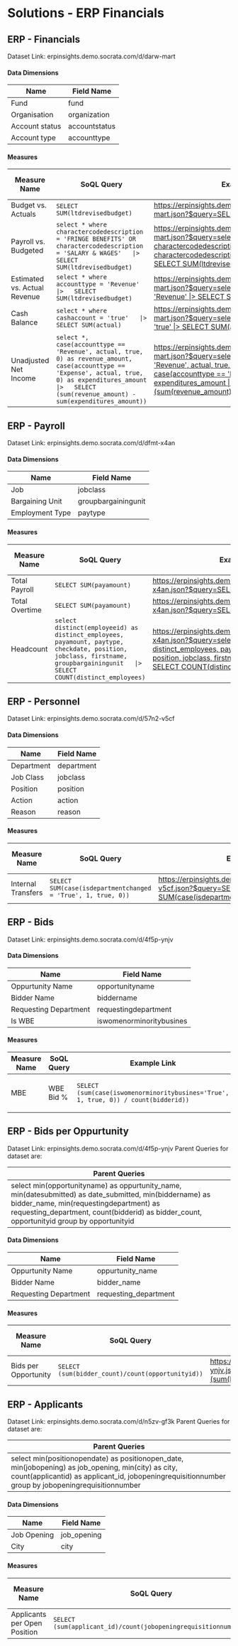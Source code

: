 
 # Solutions - ERP Financials
 ## ERP - Financials 
 Dataset Link: erpinsights.demo.socrata.com/d/darw-mart
 #### Data Dimensions

 | Name | Field Name |
|--------- |--------- |
 | Fund | fund |
 | Organisation | organization |
 | Account status | accountstatus |
 | Account type | accounttype |
 #### Measures

 | Measure Name | SoQL Query | Example Link | Approximate Query Time (in seconds) |
|--------- |--------- |--------- |--------- |
 | Budget vs. Actuals | `SELECT SUM(ltdrevisedbudget)` | [https://erpinsights.demo.socrata.com/resource/darw-mart.json?$query=SELECT SUM\(ltdrevisedbudget\)](https://erpinsights.demo.socrata.com/resource/darw-mart.json?$query=SELECT%20SUM%28ltdrevisedbudget%29) | 1.59 |
 | Payroll vs. Budgeted | `select * where charactercodedescription = 'FRINGE BENEFITS' OR charactercodedescription = 'SALARY & WAGES'   \|>   SELECT SUM(ltdrevisedbudget)` | [https://erpinsights.demo.socrata.com/resource/darw-mart.json?$query=select * where charactercodedescription = 'FRINGE BENEFITS' OR charactercodedescription = 'SALARY & WAGES' \|> SELECT SUM\(ltdrevisedbudget\)](https://erpinsights.demo.socrata.com/resource/darw-mart.json?$query=select%20%2A%20where%20charactercodedescription%20%3D%20%27FRINGE%20BENEFITS%27%20OR%20charactercodedescription%20%3D%20%27SALARY%20%26%20WAGES%27%20%7C%3E%20SELECT%20SUM%28ltdrevisedbudget%29) | 2.95 |
 | Estimated vs. Actual Revenue | `select * where accounttype = 'Revenue'   \|>   SELECT SUM(ltdrevisedbudget)` | [https://erpinsights.demo.socrata.com/resource/darw-mart.json?$query=select * where accounttype = 'Revenue' \|> SELECT SUM\(ltdrevisedbudget\)](https://erpinsights.demo.socrata.com/resource/darw-mart.json?$query=select%20%2A%20where%20accounttype%20%3D%20%27Revenue%27%20%7C%3E%20SELECT%20SUM%28ltdrevisedbudget%29) | 0.78 |
 | Cash Balance | `select * where cashaccount = 'true'   \|>   SELECT SUM(actual)` | [https://erpinsights.demo.socrata.com/resource/darw-mart.json?$query=select * where cashaccount = 'true' \|> SELECT SUM\(actual\)](https://erpinsights.demo.socrata.com/resource/darw-mart.json?$query=select%20%2A%20where%20cashaccount%20%3D%20%27true%27%20%7C%3E%20SELECT%20SUM%28actual%29) | 0.72 |
 | Unadjusted Net Income | `select *, case(accounttype == 'Revenue', actual, true, 0) as revenue_amount, case(accounttype == 'Expense', actual, true, 0) as expenditures_amount   \|>   SELECT (sum(revenue_amount) - sum(expenditures_amount))` | [https://erpinsights.demo.socrata.com/resource/darw-mart.json?$query=select *, case\(accounttype == 'Revenue', actual, true, 0\) as revenue_amount, case\(accounttype == 'Expense', actual, true, 0\) as expenditures_amount \|> SELECT \(sum\(revenue_amount\) - sum\(expenditures_amount\)\)](https://erpinsights.demo.socrata.com/resource/darw-mart.json?$query=select%20%2A%2C%20case%28accounttype%20%3D%3D%20%27Revenue%27%2C%20actual%2C%20true%2C%200%29%20as%20revenue_amount%2C%20case%28accounttype%20%3D%3D%20%27Expense%27%2C%20actual%2C%20true%2C%200%29%20as%20expenditures_amount%20%7C%3E%20SELECT%20%28sum%28revenue_amount%29%20-%20sum%28expenditures_amount%29%29) | 0.92 |
 ## ERP - Payroll 
 Dataset Link: erpinsights.demo.socrata.com/d/dfmt-x4an
 #### Data Dimensions

 | Name | Field Name |
|--------- |--------- |
 | Job | jobclass |
 | Bargaining Unit | groupbargainingunit |
 | Employment Type | paytype |
 #### Measures

 | Measure Name | SoQL Query | Example Link | Approximate Query Time (in seconds) |
|--------- |--------- |--------- |--------- |
 | Total Payroll | `SELECT SUM(payamount)` | [https://erpinsights.demo.socrata.com/resource/dfmt-x4an.json?$query=SELECT SUM\(payamount\)](https://erpinsights.demo.socrata.com/resource/dfmt-x4an.json?$query=SELECT%20SUM%28payamount%29) | 2.94 |
 | Total Overtime | `SELECT SUM(payamount)` | [https://erpinsights.demo.socrata.com/resource/dfmt-x4an.json?$query=SELECT SUM\(payamount\)](https://erpinsights.demo.socrata.com/resource/dfmt-x4an.json?$query=SELECT%20SUM%28payamount%29) | 1.07 |
 | Headcount | `select distinct(employeeid) as distinct_employees, payamount, paytype, checkdate, position, jobclass, firstname, groupbargainingunit   \|>   SELECT COUNT(distinct_employees)` | [https://erpinsights.demo.socrata.com/resource/dfmt-x4an.json?$query=select distinct\(employeeid\) as distinct_employees, payamount, paytype, checkdate, position, jobclass, firstname, groupbargainingunit \|> SELECT COUNT\(distinct_employees\)](https://erpinsights.demo.socrata.com/resource/dfmt-x4an.json?$query=select%20distinct%28employeeid%29%20as%20distinct_employees%2C%20payamount%2C%20paytype%2C%20checkdate%2C%20position%2C%20jobclass%2C%20firstname%2C%20groupbargainingunit%20%7C%3E%20SELECT%20COUNT%28distinct_employees%29) | 5.84 |
 ## ERP - Personnel 
 Dataset Link: erpinsights.demo.socrata.com/d/57n2-v5cf
 #### Data Dimensions

 | Name | Field Name |
|--------- |--------- |
 | Department | department |
 | Job Class | jobclass |
 | Position | position |
 | Action | action |
 | Reason | reason |
 #### Measures

 | Measure Name | SoQL Query | Example Link | Approximate Query Time (in seconds) |
|--------- |--------- |--------- |--------- |
 | Internal Transfers | `SELECT SUM(case(isdepartmentchanged = 'True', 1, true, 0))` | [https://erpinsights.demo.socrata.com/resource/57n2-v5cf.json?$query=SELECT SUM\(case\(isdepartmentchanged = 'True', 1, true, 0\)\)](https://erpinsights.demo.socrata.com/resource/57n2-v5cf.json?$query=SELECT%20SUM%28case%28isdepartmentchanged%20%3D%20%27True%27%2C%201%2C%20true%2C%200%29%29) | 0.67 |
 ## ERP - Bids 
 Dataset Link: erpinsights.demo.socrata.com/d/4f5p-ynjv
 #### Data Dimensions

 | Name | Field Name |
|--------- |--------- |
 | Oppurtunity Name | opportunityname |
 | Bidder Name | biddername |
 | Requesting Department | requestingdepartment |
 | Is WBE | iswomenorminoritybusines |
 #### Measures

 | Measure Name | SoQL Query | Example Link | Approximate Query Time (in seconds) |
|--------- |--------- |--------- |--------- |
 | MBE|WBE Bid % | `SELECT (sum(case(iswomenorminoritybusines='True', 1, true, 0)) / count(bidderid))` | [https://erpinsights.demo.socrata.com/resource/4f5p-ynjv.json?$query=SELECT \(sum\(case\(iswomenorminoritybusines='True', 1, true, 0\)\) / count\(bidderid\)\)](https://erpinsights.demo.socrata.com/resource/4f5p-ynjv.json?$query=SELECT%20%28sum%28case%28iswomenorminoritybusines%3D%27True%27%2C%201%2C%20true%2C%200%29%29%20/%20count%28bidderid%29%29) | 0.35 |
 ## ERP - Bids per Oppurtunity 
 Dataset Link: erpinsights.demo.socrata.com/d/4f5p-ynjv 
 Parent Queries for dataset are: 

 | Parent Queries |
|--------- |
 | select min(opportunityname) as oppurtunity_name, min(datesubmitted) as date_submitted, min(biddername) as bidder_name, min(requestingdepartment) as requesting_department, count(bidderid) as bidder_count, opportunityid group by opportunityid  |
 #### Data Dimensions

 | Name | Field Name |
|--------- |--------- |
 | Oppurtunity Name | oppurtunity_name |
 | Bidder Name | bidder_name |
 | Requesting Department | requesting_department |
 #### Measures

 | Measure Name | SoQL Query | Example Link | Approximate Query Time (in seconds) |
|--------- |--------- |--------- |--------- |
 | Bids per Opportunity | `SELECT (sum(bidder_count)/count(opportunityid))` | [https://erpinsights.demo.socrata.com/resource/4f5p-ynjv.json?$query=SELECT \(sum\(bidder_count\)/count\(opportunityid\)\)](https://erpinsights.demo.socrata.com/resource/4f5p-ynjv.json?$query=SELECT%20%28sum%28bidder_count%29/count%28opportunityid%29%29) | 0.29 |
 ## ERP - Applicants 
 Dataset Link: erpinsights.demo.socrata.com/d/n5zv-gf3k 
 Parent Queries for dataset are: 

 | Parent Queries |
|--------- |
 | select min(positionopendate) as positionopen_date, min(jobopening) as job_opening, min(city) as city, count(applicantid) as applicant_id, jobopeningrequisitionnumber group by jobopeningrequisitionnumber |
 #### Data Dimensions

 | Name | Field Name |
|--------- |--------- |
 | Job Opening | job_opening |
 | City | city |
 #### Measures

 | Measure Name | SoQL Query | Example Link | Approximate Query Time (in seconds) |
|--------- |--------- |--------- |--------- |
 | Applicants per Open Position | `SELECT (sum(applicant_id)/count(jobopeningrequisitionnumber))` | [https://erpinsights.demo.socrata.com/resource/n5zv-gf3k.json?$query=SELECT \(sum\(applicant_id\)/count\(jobopeningrequisitionnumber\)\)](https://erpinsights.demo.socrata.com/resource/n5zv-gf3k.json?$query=SELECT%20%28sum%28applicant_id%29/count%28jobopeningrequisitionnumber%29%29) | 0.71 |